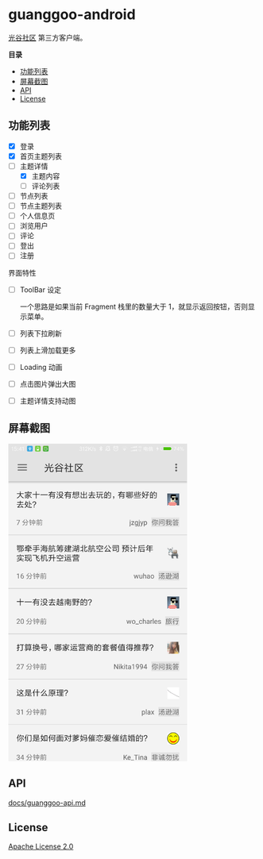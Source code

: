 # guanggoo-android

[光谷社区](http://www.guanggoo.com) 第三方客户端。

**目录**
<!-- vim-markdown-toc GFM -->
* [功能列表](#功能列表)
* [屏幕截图](#屏幕截图)
* [API](#api)
* [License](#license)

<!-- vim-markdown-toc -->

## 功能列表

- [x] 登录
- [x] 首页主题列表
- [ ] 主题详情
    - [x] 主题内容
    - [ ] 评论列表
- [ ] 节点列表
- [ ] 节点主题列表
- [ ] 个人信息页
- [ ] 浏览用户
- [ ] 评论
- [ ] 登出
- [ ] 注册

界面特性

- [ ] ToolBar 设定

    一个思路是如果当前 Fragment 栈里的数量大于 1，就显示返回按钮，否则显示菜单。

- [ ] 列表下拉刷新
- [ ] 列表上滑加载更多
- [ ] Loading 动画
- [ ] 点击图片弹出大图
- [ ] 主题详情支持动图

## 屏幕截图

<img width="360" src="./screenshots/homepage.png" />

## API

[docs/guanggoo-api.md](./docs/guanggoo-api.md)

## License

[Apache License 2.0](https://github.com/mzlogin/guanggoo-android/blob/master/LICENSE)

